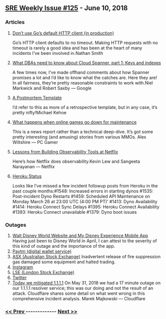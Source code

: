## [SRE Weekly Issue #125](https://sreweekly.com/sre-weekly-issue-125/) - June 10, 2018
### Articles

1. [Don’t use Go’s default HTTP client (in production)](https://medium.com/@nate510/don-t-use-go-s-default-http-client-4804cb19f779)

    Go’s HTTP client defaults to no timeout. Making HTTP requests with no timeout is rarely a good idea and has been at the heart of many incidents I’ve been involved in.Nathan Smith
1. [What DBAs need to know about Cloud Spanner, part 1: Keys and indexes](https://cloudplatform.googleblog.com/2018/06/What-DBAs-need-to-know-about-Cloud-Spanner-part-1-Keys-and-indexes.html)

    A few times now, I’ve made offhand comments about how Spanner promises a lot and I’d like to know what the catches are. Here they are! In all fairness, they’re pretty reasonable constraints to work with.Niel Markwick and Robert Saxby — Google
1. [A Postmortem Template](http://michael-kehoe.io/post/postmortem-template/)

    I’d refer to this as more of a retrospective template, but in any case, it’s pretty nifty!Michael Kehoe
1. [What happens when online games go down for maintenance](https://www.pcgamer.com/what-happens-when-online-games-go-down-for-maintenance/)

    This is a news report rather than a technical deep-dive. It’s got some pretty interesting (and amusing) stories from various MMOs. Alex Wiltshire — PC Gamer
1. [Lessons from Building Observability Tools at Netflix](https://medium.com/netflix-techblog/lessons-from-building-observability-tools-at-netflix-7cfafed6ab17?source=rss----2615bd06b42e---4)

    Here’s how Netflix does observability.Kevin Lew and Sangeeta Narayanan — Netflix
1. [Heroku Status](https://status.heroku.com/)

    Looks like I’ve missed a few incident followup posts from Heroku in the past couple months:#1548: Increased errors in starting dynos
#1535: Post-incident Dyno Restarts
#1459: Scheduled API Maintenance on Monday March 26 at 23:00 UTC (4:00 PM PT)’
#1413: Dyno Availability
#1414: Heroku Connect Sync Delays
#1395: Heroku Connect Availability
#1393: Heroku Connect unavailable
#1379: Dyno boot issues
### Outages

1. [Walt Disney World Website and My Disney Experience Mobile App](https://wdwnt.com/2018/06/walt-disney-world-website-and-my-disney-experience-mobile-app-completely-unavailable-all-fastpass-dining-and-resort-reservations-affected-2/)
    Having just been to Disney World in April, I can attest to the severity of this kind of outage and the importance of the app.
1. [Paytm (digital wallet service)](https://www.techgenyz.com/2018/06/06/paytm-app-down-users-complains/)
1. [ASX (Australian Stock Exchange)](https://www.afr.com/business/banking-and-finance/financial-services/asx-back-online-after-fire-alarm-bungle-20180604-h10ytt)
    Inadvertent release of fire suppression gas damaged some equipment and halted trading.
1. [Instagram](https://www.express.co.uk/life-style/science-technology/969534/instagram-down-is-instagram-still-down-today-when-will-it-be-back)
1. [LSE (London Stock Exchange)](https://www.telegraph.co.uk/business/2018/06/07/london-stock-exchange-fails-open-rare-disruption/)
1. [Twitter](https://www.hindustantimes.com/tech/twitter-down-for-many-users-says-it-s-over-capacity/story-fKe5a2LTEh3g1gfSpKpliN.html)
1. [Today we mitigated 1.1.1.1](https://blog.cloudflare.com/today-we-mitigated-1-1-1-1/)
    On May 31, 2018 we had a 17 minute outage on our 1.1.1.1 resolver service; this was our doing and not the result of an attack.
Cloudflare shares some detail on what went wrong in this comprehensive incident analysis.
 Marek Majkowski — Cloudflare

### [ << Prev ](sreweekly-124.md) ------------- [ Next >> ](sreweekly-126.md)